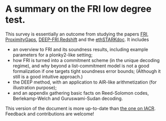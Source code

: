 # A summary on the FRI low degree test. 
This survey is essentially an outcome from studying the papers [FRI](https://eccc.weizmann.ac.il/report/2017/134/), [ProximityGaps](https://eprint.iacr.org/2020/654),
[DEEP-FRI](https://eprint.iacr.org/2019/336),[Redshift](https://eprint.iacr.org/2019/1400) and the [ethSTARKdoc](https://eprint.iacr.org/2021/582).
It includes
- an overview to FRI and its soundness results, including example parameters for a plonky2-like setting;
- how FRI is turned into a commitment scheme (in the unique decoding regime), and why beyond a list-commitment model is not a good formalization if one targets tight soundness error bounds; (Although it still is a good intuitive approach.) 
- the DEEP method, with an application to AIR-like arithmetization (for illustration purpose);
- and an appendix gathering basic facts on Reed-Solomon codes, Berlekamp-Welch and Guruswami-Sudan decoding.

This version of the document is more up-to-date than [the one on IACR](https://eprint.iacr.org/2022/1216). Feedback and contributions are welcome!  
